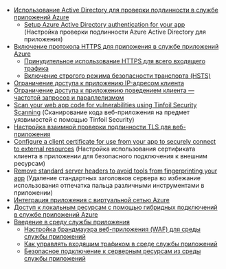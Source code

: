 * [Использование Active Directory для проверки подлинности в службе приложений Azure](../articles/app-service-web/web-sites-authentication-authorization.md)
  * [Setup Azure Active Directory authentication for your app](https://azure.microsoft.com/blog/azure-websites-authentication-authorization/) \(Настройка проверки подлинности Azure Active Directory для приложения\)
* [Включение протокола HTTPS для приложения в службе приложений Azure](../articles/app-service-web/web-sites-configure-ssl-certificate.md)
  * [Принудительное использование HTTPS для всего входящего трафика](http://microsoftazurewebsitescheatsheet.info/#force-https)
  * [Включение строгого режима безопасности транспорта \(HSTS\)](http://microsoftazurewebsitescheatsheet.info/#enable-http-strict-transport-security-hsts)
* [Ограничение доступа к приложению IP-адресом клиента](http://microsoftazurewebsitescheatsheet.info/#filtering-traffic-by-ip)
* [Ограничение доступа к приложению поведением клиента — частотой запросов и параллелизмом](http://microsoftazurewebsitescheatsheet.info/#dynamic-ip-restrictions)
* [Scan your web app code for vulnerabilities using Tinfoil Security Scanning](https://azure.microsoft.com/blog/web-vulnerability-scanning-for-azure-app-service-powered-by-tinfoil-security/) \(Сканирование кода веб-приложения на предмет уязвимостей с помощью Tinfoil Security\)
* [Настройка взаимной проверки подлинности TLS для веб-приложения](../articles/app-service-web/app-service-web-configure-tls-mutual-auth.md)
* [Configure a client certificate for use from your app to securely connect to external resources](https://azure.microsoft.com/blog/using-certificates-in-azure-websites-applications/) \(Настройка использования сертификата клиента в приложении для безопасного подключения к внешним ресурсам\)
* [Remove standard server headers to avoid tools from fingerprinting your app](https://azure.microsoft.com/blog/removing-standard-server-headers-on-windows-azure-web-sites/) \(Удаление стандартных заголовков сервера во избежание использования отпечатка пальца различными инструментами в приложении\)
* [Интеграция приложения с виртуальной сетью Azure](../articles/app-service-web/web-sites-integrate-with-vnet.md)
* [Доступ к локальным ресурсам с помощью гибридных подключений в службе приложений Azure](../articles/app-service-web/web-sites-hybrid-connection-get-started.md)
* [Введение в среду службы приложения](../articles/app-service-web/app-service-app-service-environment-intro.md)
  * [Настройка брандмауэра веб-приложения \(WAF\) для среды службы приложений](../articles/app-service-web/app-service-app-service-environment-web-application-firewall.md)
  * [Как управлять входящим трафиком в среде службы приложений](../articles/app-service-web/app-service-app-service-environment-control-inbound-traffic.md)
  * [Безопасное подключение к серверным ресурсам из среды службы приложений](../articles/app-service-web/app-service-app-service-environment-securely-connecting-to-backend-resources.md)

<!---HONumber=AcomDC_0413_2016-->